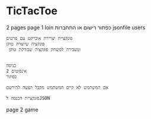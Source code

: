 # TicTacToe

2 pages
page 1 loin
    כפתור רישום או התחברות
    jsonfile users

    פונקציית יצרירת אובייקט עם פרטים 
    פונקציה שיוצרת טוקן
     ומעבירה למשחק פונקציה שבודקת טוקן


    כניסה 
    2 אינפוטים 
    כפתור

    אם המשתמש לא קיים המשתמש מקבל הצעה להירשם

    פונקציית הכנסה לJSON
    
     



page 2 game


